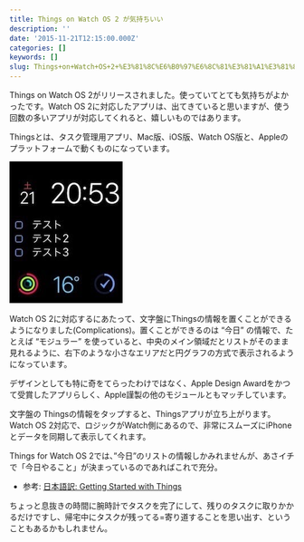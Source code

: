 ```yaml
---
title: Things on Watch OS 2 が気持ちいい
description: ''
date: '2015-11-21T12:15:00.000Z'
categories: []
keywords: []
slug: Things+on+Watch+OS+2+%E3%81%8C%E6%B0%97%E6%8C%81%E3%81%A1%E3%81%84%E3%81%84
---
```

Things on Watch OS 2がリリースされました。使っていてとても気持ちがよかったです。Watch OS 2に対応したアプリは、出てきていると思いますが、使う回数の多いアプリが対応してくれると、嬉しいものではあります。

Thingsとは、タスク管理用アプリ、Mac版、iOS版、Watch OS版と、Appleのプラットフォームで動くものになっています。

![](1__koM6CzJPTigOCZxa0pc3Lg.jpeg)

Watch OS 2に対応するにあたって、文字盤にThingsの情報を置くことができるようになりました(Complications)。置くことができるのは “今日” の情報で、たとえば “モジュラー” を使っていると、中央のメイン領域だとリストがそのまま見れるように、右下のような小さなエリアだと円グラフの方式で表示されるようになっています。

デザインとしても特に奇をてらったわけではなく、Apple Design Awardをかつて受賞したアプリらしく、Apple謹製の他のモジュールともマッチしています。

文字盤の Thingsの情報をタップすると、Thingsアプリが立ち上がります。Watch OS 2対応で、ロジックがWatch側にあるので、非常にスムーズにiPhoneとデータを同期して表示してくれます。

Things for Watch OS 2では、”今日”のリストの情報しかみれませんが、あさイチで「今日やること」が決まっているのであればこれで充分。

*   参考: [日本語訳: Getting Started with Things](http://blog.qli.jp/2014/05/18/getting-started-with-things/)

ちょっと息抜きの時間に腕時計でタスクを完了にして、残りのタスクに取りかかるだけですし、帰宅中にタスクが残ってる=寄り道することを思い出す、ということもあるかもしれません。